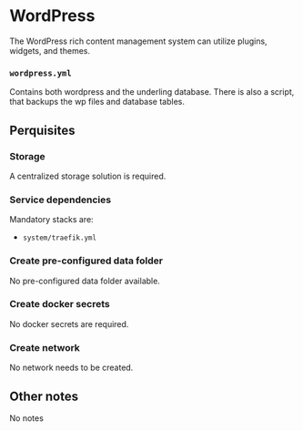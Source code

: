 # WordPress

The WordPress rich content management system can utilize plugins, widgets, and themes.

### `wordpress.yml`
Contains both wordpress and the underling database. There is also a script, that backups the wp files and database tables.

## Perquisites
### Storage
A centralized storage solution is required.

### Service dependencies
Mandatory stacks are:
- `system/traefik.yml`

### Create pre-configured data folder
No pre-configured data folder available.

### Create docker secrets
No docker secrets are required.

### Create network
No network needs to be created.

## Other notes
No notes